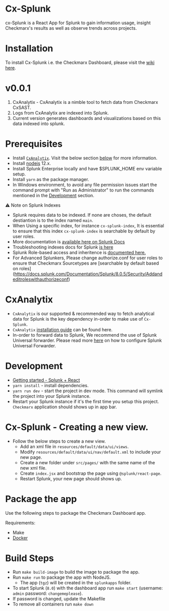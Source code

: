 # Cx-Splunk
cx-Splunk is a React App for Splunk to gain information usage, insight Checkmarx's results as well as observe trends across projects.

# Installation

To install Cx-Splunk i.e. the Checkmarx Dashboard, please visit the [wiki here](https://github.com/checkmarx-ts/cx-splunk/wiki/Installation).

# v0.0.1 
1. CxAnalytix - CxAnalytix is a nimble tool to fetch data from Checkmarx CxSAST. 
2. Logs from CxAnalytix are indexed into Splunk.
3. Current version generates dashboards and visualizations based on this data indexed into splunk.

# Prerequisites
* Install [`CxAnalytix`](https://github.com/checkmarx-ts/CxAnalytix). Visit the below section [below](#CxAnalytix) for more information.
* Install [nodejs](https://nodejs.org/en/) 12.x.
* Install Splunk Enterprise locally and have $SPLUNK_HOME env variable setup.
* Install `yarn` as the package manager.
* In Windows environment, to avoid any file permission issues start the command prompt with "Run as Administrator" to run the commands mentioned in the [Development](#development) section.

:warning: Note on Splunk Indexes
* Splunk requires data to be indexed. If none are choses, the default destiantion is to the index named `main`.
* When Using a specific index, for instance `cx-splunk-index`, It is essential to ensure that this index `cx-splunk-index` is searchable by default by user roles.
* More documentation is [available here on Splunk Docs](https://docs.splunk.com/Documentation/Splunk/6.4.1/Admin/Indexesconf)
* Troubleshooting indexes docs for Splunk [is here](https://docs.splunk.com/Documentation/ES/6.2.0/Admin/Troubleshootdefaultadminsearches)
* Splunk Role-based access and inheritence is [documented here.](https://docs.splunk.com/Documentation/Splunk/8.0.5/Security/Aboutusersandroles)
* For Advanced Splunkers, Please change authorize.conf for user roles to ensure that Checkmarx Sourcetypes are [searchable by default based on roles] (https://docs.splunk.com/Documentation/Splunk/8.0.5/Security/Addandeditroleswithauthorizeconf)

# CxAnalytix
* `CxAnalytix` is our supported & recommended way to fetch analytical data for Splunk is the key dependency in-order to make use of `Cx-Splunk`.
* `CxAnalytix` [installation guide](https://github.com/checkmarx-ts/CxAnalytix/wiki/Installation) can be found here.
* In-order to forward data to Splunk, We recommend the use of Splunk Universal forwarder. Please read more [here](https://github.com/checkmarx-ts/CxAnalytix/wiki/Splunk) on how to configure Splunk Universal Forwarder.


# Development
* [Getting started - Splunk + React](https://conf.splunk.com/files/2019/slides/DEV1141.pdf)
* `yarn install` - install dependencies.
* `yarn run dev` - start the project in dev mode. This command will symlink the project into your Splunk instance. 
* Restart your Splunk instance if it's the first time you setup this project. `Checkmarx` application should shows up in app bar.


# Cx-Splunk - Creating a new view.
* Follow the below steps to create a new view.
    * Add an xml file in `resources/default/data/ui/views`.
    * Modify `resources/default/data/ui/nav/default.xml` to include your new page.
    * Create a new folder under `src/pages/` with the same name of the new xml file.
    * Create `index.jsx` and bootstrap the page using `@splunk/react-page`.
    * Restart Splunk, your new page should shows up.


# Package the app

Use the following steps to package the Checkmarx Dashboard app. 

Requirements:
* Make
* [Docker](https://docs.docker.com/install/)


# Build Steps
* Run `make build-image` to build the image to package the app.
* Run `make run` to package the app with NodeJS.
    * The app (`tgz`) will be created in the `splunkapps` folder.
* To start Splunk (`8.0`) with the dashboard app run `make start` (username: `admin` password: `changemeplease`).
* If password is changed, update the Makefile
* To remove all containers run `make down`
